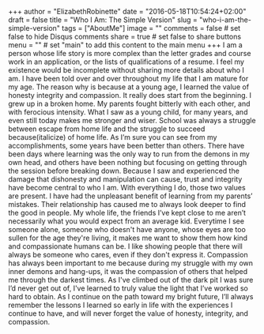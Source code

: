 +++
author = "ElizabethRobinette"
date = "2016-05-18T10:54:24+02:00"
draft = false
title = "Who I Am: The Simple Version"
slug = "who-i-am-the-simple-version"
tags = ["AboutMe"]
image = ""
comments = false     # set false to hide Disqus comments
share = true        # set false to share buttons
menu = ""           # set "main" to add this content to the main menu
+++
  	I am a person whose life story is more complex than the letter grades and course work in an application, or the lists of qualifications of a resume. I feel my existence would be incomplete without sharing more details 	about who I am. I have been told over and over throughout my life that I am mature for my age. The reason why is because at a young age, I learned the value of honesty integrity and compassion.
    It really does start from the beginning. I grew up in a broken home. My parents fought bitterly with each other, and with ferocious intensity. What I saw as a young child, for many years, and even still today makes me stronger and wiser.
    School was always a struggle between escape from home life and the struggle to succeed because(italicize) of home life. As I’m sure you can see from my accomplishments, some years have been better than others. There have been days where learning was the only way to run from the demons in my own head, and others have been nothing but focusing on getting through the session before breaking down. Because I saw and experienced the damage that dishonesty and manipulation can cause, trust and integrity have become central to who I am. With everything I do, those two values are present.
    I have had the unpleasant benefit of learning from my parents’ mistakes. Their relationship has caused me to always look deeper to find the good in people. My whole life, the friends I’ve kept close to me aren’t necessarily what you would expect from an average kid. Everytime I see someone alone, someone who doesn't have anyone, whose eyes are too sullen for the age they're living, it makes me want to show them how kind and compassionate humans can be. I like showing people that there will always be someone who cares, even if they don't express it. Compassion has always been important to me because during my struggle with my own inner demons and hang-ups, it was the compassion of others that helped me through the darkest times. As I've climbed out of the dark pit I was sure I’d never get out of, I've learned to truly value the light that I’ve worked so hard to obtain. As I continue on the path toward my bright future, I’ll always remember the lessons I learned so early in life with the experiences I continue to have, and will never forget the value of honesty, integrity, and compassion.

